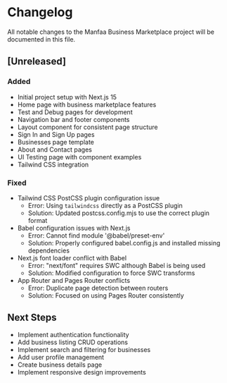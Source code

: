# Changelog

All notable changes to the Manfaa Business Marketplace project will be documented in this file.

## [Unreleased]

### Added
- Initial project setup with Next.js 15
- Home page with business marketplace features
- Test and Debug pages for development
- Navigation bar and footer components
- Layout component for consistent page structure
- Sign In and Sign Up pages
- Businesses page template
- About and Contact pages
- UI Testing page with component examples
- Tailwind CSS integration

### Fixed
- Tailwind CSS PostCSS plugin configuration issue
  - Error: Using `tailwindcss` directly as a PostCSS plugin
  - Solution: Updated postcss.config.mjs to use the correct plugin format
- Babel configuration issues with Next.js
  - Error: Cannot find module '@babel/preset-env'
  - Solution: Properly configured babel.config.js and installed missing dependencies
- Next.js font loader conflict with Babel
  - Error: "next/font" requires SWC although Babel is being used
  - Solution: Modified configuration to force SWC transforms
- App Router and Pages Router conflicts
  - Error: Duplicate page detection between routers
  - Solution: Focused on using Pages Router consistently

## Next Steps
- Implement authentication functionality
- Add business listing CRUD operations
- Implement search and filtering for businesses
- Add user profile management
- Create business details page
- Implement responsive design improvements 
